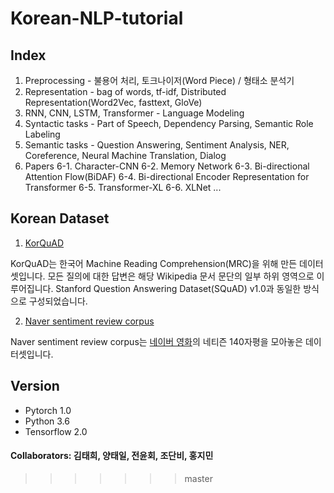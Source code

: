 ﻿# Korean-NLP-tutorial

## Index
1. Preprocessing - 불용어 처리, 토크나이저(Word Piece) / 형태소 분석기
2. Representation - bag of words, tf-idf, Distributed Representation(Word2Vec, fasttext, GloVe)
3. RNN, CNN, LSTM, Transformer - Language Modeling
4. Syntactic tasks - Part of Speech, Dependency Parsing, Semantic Role Labeling
5. Semantic tasks - Question Answering, Sentiment Analysis, NER, Coreference, Neural Machine Translation, Dialog
6. Papers
6-1. Character-CNN
6-2. Memory Network
6-3. Bi-directional Attention Flow(BiDAF)
6-4. Bi-directional Encoder Representation for Transformer
6-5. Transformer-XL
6-6. XLNet
...

## Korean Dataset
1. [KorQuAD](https://korquad.github.io/)

KorQuAD는 한국어 Machine Reading Comprehension(MRC)을 위해 만든 데이터셋입니다. 모든 질의에 대한 답변은 해당 Wikipedia 문서 문단의 일부 하위 영역으로 이루어집니다. Stanford Question Answering Dataset(SQuAD) v1.0과 동일한 방식으로 구성되었습니다.

2. [Naver sentiment review corpus](https://github.com/e9t/nsmc)

Naver sentiment review corpus는 [네이버 영화](https://movie.naver.com/movie/point/af/list.nhn)의 네티즌 140자평을 모아놓은 데이터셋입니다.

## Version
- Pytorch 1.0
- Python 3.6
- Tensorflow 2.0

#### Collaborators: 김태희, 양태일, 전윤회, 조단비, 홍지민
>>>>>>> master

